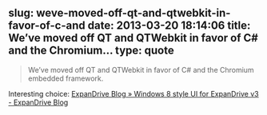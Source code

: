 slug: weve-moved-off-qt-and-qtwebkit-in-favor-of-c-and
date: 2013-03-20 18:14:06
title: We’ve moved off QT and QTWebkit in favor of C# and the Chromium...
type: quote
---

> We’ve moved off QT and QTWebkit in favor of C# and the Chromium embedded framework.

Interesting choice: [ExpanDrive Blog » Windows 8 style UI for ExpanDrive v3 - ExpanDrive Blog](http://blog.expandrive.com/2013/03/19/windows-8-style-ui-for-expandrive-v3/)

